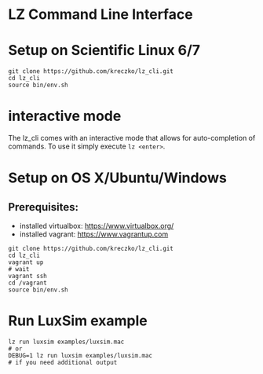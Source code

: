 # LZ Command Line Interface

# Setup on Scientific Linux 6/7
```
git clone https://github.com/kreczko/lz_cli.git
cd lz_cli
source bin/env.sh
```

# interactive mode
The lz_cli comes with an interactive mode that allows for auto-completion of commands.
To use it simply execute `lz <enter>`.


# Setup on OS X/Ubuntu/Windows
## Prerequisites:
 - installed virtualbox: https://www.virtualbox.org/
 - installed vagrant: https://www.vagrantup.com
```
git clone https://github.com/kreczko/lz_cli.git
cd lz_cli
vagrant up
# wait
vagrant ssh
cd /vagrant
source bin/env.sh
```

# Run LuxSim example
```
lz run luxsim examples/luxsim.mac
# or
DEBUG=1 lz run luxsim examples/luxsim.mac
# if you need additional output
```
